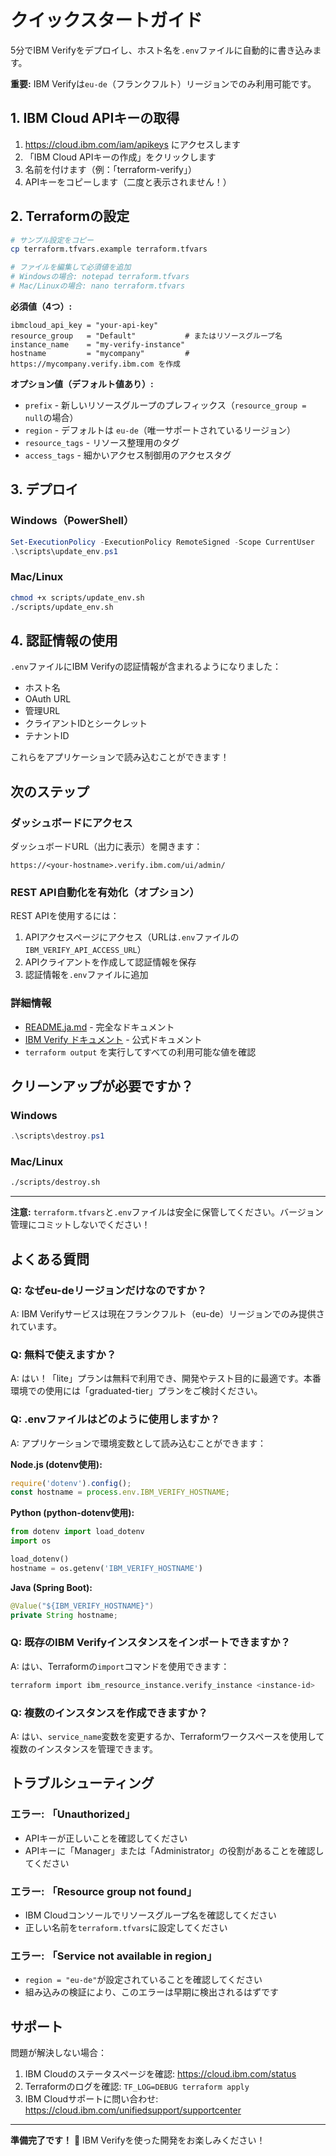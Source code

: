 # クイックスタートガイド

5分でIBM Verifyをデプロイし、ホスト名を`.env`ファイルに自動的に書き込みます。

**重要:** IBM Verifyは`eu-de`（フランクフルト）リージョンでのみ利用可能です。

## 1. IBM Cloud APIキーの取得

1. https://cloud.ibm.com/iam/apikeys にアクセスします
2. 「IBM Cloud APIキーの作成」をクリックします
3. 名前を付けます（例：「terraform-verify」）
4. APIキーをコピーします（二度と表示されません！）

## 2. Terraformの設定

```bash
# サンプル設定をコピー
cp terraform.tfvars.example terraform.tfvars

# ファイルを編集して必須値を追加
# Windowsの場合: notepad terraform.tfvars
# Mac/Linuxの場合: nano terraform.tfvars
```

**必須値（4つ）:**
```hcl
ibmcloud_api_key = "your-api-key"
resource_group   = "Default"           # またはリソースグループ名
instance_name    = "my-verify-instance"
hostname         = "mycompany"         # https://mycompany.verify.ibm.com を作成
```

**オプション値（デフォルト値あり）:**
- `prefix` - 新しいリソースグループのプレフィックス（`resource_group = null`の場合）
- `region` - デフォルトは `eu-de`（唯一サポートされているリージョン）
- `resource_tags` - リソース整理用のタグ
- `access_tags` - 細かいアクセス制御用のアクセスタグ

## 3. デプロイ

### Windows（PowerShell）
```powershell
Set-ExecutionPolicy -ExecutionPolicy RemoteSigned -Scope CurrentUser
.\scripts\update_env.ps1
```

### Mac/Linux
```bash
chmod +x scripts/update_env.sh
./scripts/update_env.sh
```

## 4. 認証情報の使用

`.env`ファイルにIBM Verifyの認証情報が含まれるようになりました：
- ホスト名
- OAuth URL
- 管理URL
- クライアントIDとシークレット
- テナントID

これらをアプリケーションで読み込むことができます！

## 次のステップ

### ダッシュボードにアクセス

ダッシュボードURL（出力に表示）を開きます：
```
https://<your-hostname>.verify.ibm.com/ui/admin/
```

### REST API自動化を有効化（オプション）

REST APIを使用するには：
1. APIアクセスページにアクセス（URLは`.env`ファイルの`IBM_VERIFY_API_ACCESS_URL`）
2. APIクライアントを作成して認証情報を保存
3. 認証情報を`.env`ファイルに追加


### 詳細情報

- [README.ja.md](README.ja.md) - 完全なドキュメント
- [IBM Verify ドキュメント](https://www.ibm.com/docs/en/security-verify) - 公式ドキュメント
- `terraform output` を実行してすべての利用可能な値を確認

## クリーンアップが必要ですか？

### Windows
```powershell
.\scripts\destroy.ps1
```

### Mac/Linux
```bash
./scripts/destroy.sh
```

---

**注意:** `terraform.tfvars`と`.env`ファイルは安全に保管してください。バージョン管理にコミットしないでください！

## よくある質問

### Q: なぜeu-deリージョンだけなのですか？

A: IBM Verifyサービスは現在フランクフルト（eu-de）リージョンでのみ提供されています。

### Q: 無料で使えますか？

A: はい！「lite」プランは無料で利用でき、開発やテスト目的に最適です。本番環境での使用には「graduated-tier」プランをご検討ください。

### Q: .envファイルはどのように使用しますか？

A: アプリケーションで環境変数として読み込むことができます：

**Node.js (dotenv使用):**
```javascript
require('dotenv').config();
const hostname = process.env.IBM_VERIFY_HOSTNAME;
```

**Python (python-dotenv使用):**
```python
from dotenv import load_dotenv
import os

load_dotenv()
hostname = os.getenv('IBM_VERIFY_HOSTNAME')
```

**Java (Spring Boot):**
```java
@Value("${IBM_VERIFY_HOSTNAME}")
private String hostname;
```

### Q: 既存のIBM Verifyインスタンスをインポートできますか？

A: はい、Terraformの`import`コマンドを使用できます：
```bash
terraform import ibm_resource_instance.verify_instance <instance-id>
```

### Q: 複数のインスタンスを作成できますか？

A: はい、`service_name`変数を変更するか、Terraformワークスペースを使用して複数のインスタンスを管理できます。

## トラブルシューティング

### エラー: 「Unauthorized」

- APIキーが正しいことを確認してください
- APIキーに「Manager」または「Administrator」の役割があることを確認してください

### エラー: 「Resource group not found」

- IBM Cloudコンソールでリソースグループ名を確認してください
- 正しい名前を`terraform.tfvars`に設定してください

### エラー: 「Service not available in region」

- `region = "eu-de"`が設定されていることを確認してください
- 組み込みの検証により、このエラーは早期に検出されるはずです

## サポート

問題が解決しない場合：
1. IBM Cloudのステータスページを確認: https://cloud.ibm.com/status
2. Terraformのログを確認: `TF_LOG=DEBUG terraform apply`
3. IBM Cloudサポートに問い合わせ: https://cloud.ibm.com/unifiedsupport/supportcenter

---

**準備完了です！** 🚀 IBM Verifyを使った開発をお楽しみください！

